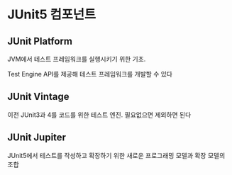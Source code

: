 # JUnit5 컴포넌트
## JUnit Platform
JVM에서 테스트 프레임워크를 실행시키기 위한 기초.

Test Engine API를 제공해 테스트 프레임워크를 개발할 수 있다

## JUnit Vintage
이전 JUnit3과 4를 코드를 위한 테스트 엔진. 필요없으면 제외하면 된다

## JUnit Jupiter
JUnit5에서 테스트를 작성하고 확장하기 위한 새로운 프로그래밍 모델과 확장 모델의 조합


